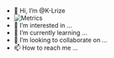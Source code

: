 - 👋 Hi, I’m @K-Lrize
- ![Metrics](https://metrics.lecoq.io/K-Lrize?template=classic&config.timezone=Asia%2FShanghai)
- 👀 I’m interested in ...
- 🌱 I’m currently learning ...
- 💞️ I’m looking to collaborate on ...
- 📫 How to reach me ...

<!---
K-Lrize/K-Lrize is a ✨ special ✨ repository because its `README.md` (this file) appears on your GitHub profile.
You can click the Preview link to take a look at your changes.
--->
